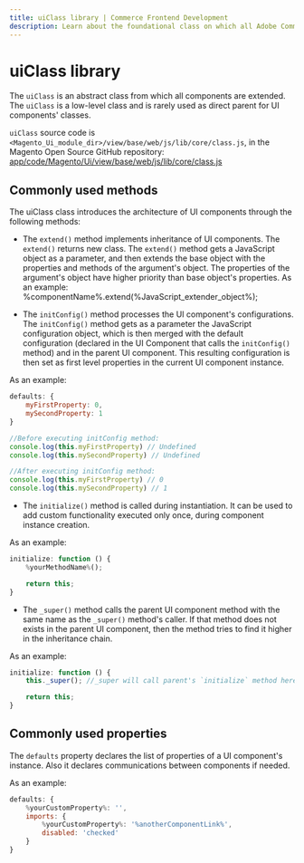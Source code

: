 ```yaml
---
title: uiClass library | Commerce Frontend Development
description: Learn about the foundational class on which all Adobe Commerce and Magento Open Source UI components are based.
---
```


# uiClass library

The `uiClass` is an abstract class from which all components are extended. The `uiClass` is a low-level class and is rarely used as direct parent for UI components' classes.

`uiClass` source code is `<Magento_Ui_module_dir>/view/base/web/js/lib/core/class.js`, in the Magento Open Source GitHub repository: [app/code/Magento/Ui/view/base/web/js/lib/core/class.js](https://github.com/magento/magento2/blob/2.4/app/code/Magento/Ui/view/base/web/js/lib/core/class.js)

## Commonly used methods

The uiClass class introduces the architecture of UI components through the following methods:

*  The `extend()` method implements inheritance of UI components. The `extend()` returns new class. The `extend()` method gets a JavaScript object as a parameter, and then extends the base object with the properties and methods of the argument's object. The properties of the argument's object have higher priority than base object's properties.
   As an example:
    %componentName%.extend(%JavaScript_extender_object%);

*  The `initConfig()` method processes the UI component's configurations. The `initConfig()` method gets as a parameter the JavaScript configuration object, which is then merged with the default configuration (declared in the UI Component that calls the `initConfig()` method) and in the parent UI component. This resulting configuration is then set as first level properties in the current UI component instance.

  As an example:

  ```js
  defaults: {
      myFirstProperty: 0,
      mySecondProperty: 1
  }

  //Before executing initConfig method:
  console.log(this.myFirstProperty) // Undefined
  console.log(this.mySecondProperty) // Undefined

  //After executing initConfig method:
  console.log(this.myFirstProperty) // 0
  console.log(this.mySecondProperty) // 1
  ```

*  The `initialize()` method is called during instantiation. It can be used to add custom functionality executed only once, during component instance creation.

  As an example:

  ```js
  initialize: function () {
      %yourMethodName%();

      return this;
  }
  ```

*  The `_super()` method calls the parent UI component method with the same name as the `_super()` method's caller. If that method does not exists in the parent UI component, then the method tries to find it higher in the inheritance chain.

  As an example:

  ```js
  initialize: function () {
      this._super(); //_super will call parent's `initialize` method here

      return this;
  }
  ```

## Commonly used properties

The `defaults` property declares the list of properties of a UI component's instance. Also it declares communications between components if needed.

As an example:

```js
defaults: {
    %yourCustomProperty%: '',
    imports: {
        %yourCustomProperty%: '%anotherComponentLink%',
        disabled: 'checked'
    }
}
```
